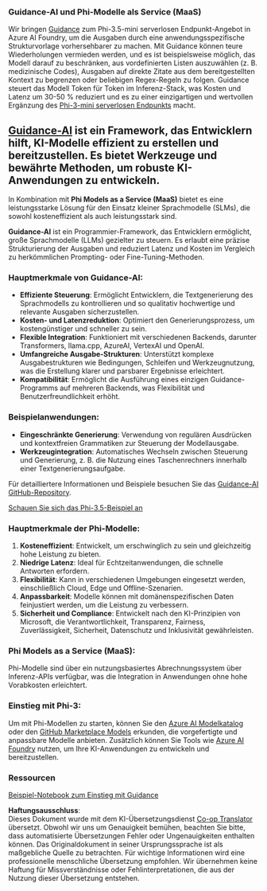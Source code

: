 <!--
CO_OP_TRANSLATOR_METADATA:
{
  "original_hash": "bd049872f37c3079c87d4fe17109cea0",
  "translation_date": "2025-07-16T18:14:00+00:00",
  "source_file": "md/01.Introduction/01/01.Guidance.md",
  "language_code": "de"
}
-->
### Guidance-AI und Phi-Modelle als Service (MaaS)  
Wir bringen [Guidance](https://github.com/guidance-ai/guidance) zum Phi-3.5-mini serverlosen Endpunkt-Angebot in Azure AI Foundry, um die Ausgaben durch eine anwendungsspezifische Strukturvorlage vorhersehbarer zu machen. Mit Guidance können teure Wiederholungen vermieden werden, und es ist beispielsweise möglich, das Modell darauf zu beschränken, aus vordefinierten Listen auszuwählen (z. B. medizinische Codes), Ausgaben auf direkte Zitate aus dem bereitgestellten Kontext zu begrenzen oder beliebigen Regex-Regeln zu folgen. Guidance steuert das Modell Token für Token im Inferenz-Stack, was Kosten und Latenz um 30-50 % reduziert und es zu einer einzigartigen und wertvollen Ergänzung des [Phi-3-mini serverlosen Endpunkts](https://aka.ms/try-phi3.5mini) macht.

## [**Guidance-AI**](https://github.com/guidance-ai/guidance) ist ein Framework, das Entwicklern hilft, KI-Modelle effizient zu erstellen und bereitzustellen. Es bietet Werkzeuge und bewährte Methoden, um robuste KI-Anwendungen zu entwickeln.

In Kombination mit **Phi Models as a Service (MaaS)** bietet es eine leistungsstarke Lösung für den Einsatz kleiner Sprachmodelle (SLMs), die sowohl kosteneffizient als auch leistungsstark sind.

**Guidance-AI** ist ein Programmier-Framework, das Entwicklern ermöglicht, große Sprachmodelle (LLMs) gezielter zu steuern. Es erlaubt eine präzise Strukturierung der Ausgaben und reduziert Latenz und Kosten im Vergleich zu herkömmlichen Prompting- oder Fine-Tuning-Methoden.

### Hauptmerkmale von Guidance-AI:  
- **Effiziente Steuerung**: Ermöglicht Entwicklern, die Textgenerierung des Sprachmodells zu kontrollieren und so qualitativ hochwertige und relevante Ausgaben sicherzustellen.  
- **Kosten- und Latenzreduktion**: Optimiert den Generierungsprozess, um kostengünstiger und schneller zu sein.  
- **Flexible Integration**: Funktioniert mit verschiedenen Backends, darunter Transformers, llama.cpp, AzureAI, VertexAI und OpenAI.  
- **Umfangreiche Ausgabe-Strukturen**: Unterstützt komplexe Ausgabestrukturen wie Bedingungen, Schleifen und Werkzeugnutzung, was die Erstellung klarer und parsbarer Ergebnisse erleichtert.  
- **Kompatibilität**: Ermöglicht die Ausführung eines einzigen Guidance-Programms auf mehreren Backends, was Flexibilität und Benutzerfreundlichkeit erhöht.

### Beispielanwendungen:  
- **Eingeschränkte Generierung**: Verwendung von regulären Ausdrücken und kontextfreien Grammatiken zur Steuerung der Modellausgabe.  
- **Werkzeugintegration**: Automatisches Wechseln zwischen Steuerung und Generierung, z. B. die Nutzung eines Taschenrechners innerhalb einer Textgenerierungsaufgabe.

Für detailliertere Informationen und Beispiele besuchen Sie das [Guidance-AI GitHub-Repository](https://github.com/guidance-ai/guidance).

[Schauen Sie sich das Phi-3.5-Beispiel an](../../../../../code/01.Introduce/guidance.ipynb)

### Hauptmerkmale der Phi-Modelle:  
1. **Kosteneffizient**: Entwickelt, um erschwinglich zu sein und gleichzeitig hohe Leistung zu bieten.  
2. **Niedrige Latenz**: Ideal für Echtzeitanwendungen, die schnelle Antworten erfordern.  
3. **Flexibilität**: Kann in verschiedenen Umgebungen eingesetzt werden, einschließlich Cloud, Edge und Offline-Szenarien.  
4. **Anpassbarkeit**: Modelle können mit domänenspezifischen Daten feinjustiert werden, um die Leistung zu verbessern.  
5. **Sicherheit und Compliance**: Entwickelt nach den KI-Prinzipien von Microsoft, die Verantwortlichkeit, Transparenz, Fairness, Zuverlässigkeit, Sicherheit, Datenschutz und Inklusivität gewährleisten.

### Phi Models as a Service (MaaS):  
Phi-Modelle sind über ein nutzungsbasiertes Abrechnungssystem über Inferenz-APIs verfügbar, was die Integration in Anwendungen ohne hohe Vorabkosten erleichtert.

### Einstieg mit Phi-3:  
Um mit Phi-Modellen zu starten, können Sie den [Azure AI Modelkatalog](https://ai.azure.com/explore/models) oder den [GitHub Marketplace Models](https://github.com/marketplace/models) erkunden, die vorgefertigte und anpassbare Modelle anbieten. Zusätzlich können Sie Tools wie [Azure AI Foundry](https://ai.azure.com) nutzen, um Ihre KI-Anwendungen zu entwickeln und bereitzustellen.

### Ressourcen  
[Beispiel-Notebook zum Einstieg mit Guidance](../../../../../code/01.Introduce/guidance.ipynb)

**Haftungsausschluss**:  
Dieses Dokument wurde mit dem KI-Übersetzungsdienst [Co-op Translator](https://github.com/Azure/co-op-translator) übersetzt. Obwohl wir uns um Genauigkeit bemühen, beachten Sie bitte, dass automatisierte Übersetzungen Fehler oder Ungenauigkeiten enthalten können. Das Originaldokument in seiner Ursprungssprache ist als maßgebliche Quelle zu betrachten. Für wichtige Informationen wird eine professionelle menschliche Übersetzung empfohlen. Wir übernehmen keine Haftung für Missverständnisse oder Fehlinterpretationen, die aus der Nutzung dieser Übersetzung entstehen.